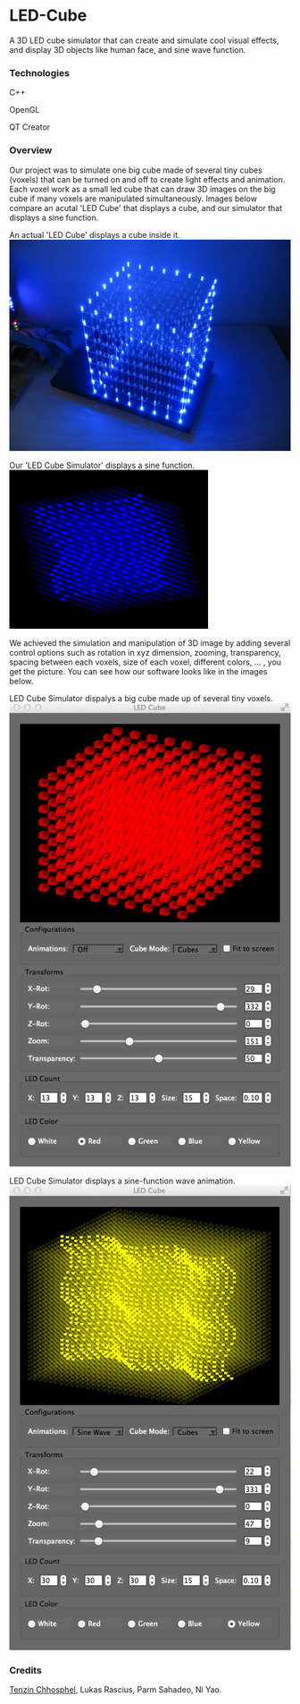 # LED-Cube
A 3D LED cube simulator that can create and simulate cool visual effects, and display 3D objects like human face, and sine wave function.

### Technologies
  C++
  
  OpenGL
  
  QT Creator

### Overview
Our project was to simulate one big cube made of several tiny cubes (voxels) that can be turned on and off to create light effects and animation. Each voxel work as a small led cube that can draw 3D images on the big cube if many voxels are manipulated simultaneously. Images below compare an acutal 'LED Cube' that displays a cube, and our simulator that displays a sine function.

An actual 'LED Cube' displays a cube inside it.
![LED Cube](images/cube.png)

Our 'LED Cube Simulator' displays a sine function.
![Sine Wave LED Cube](images/sine_cube.png)

We achieved the simulation and manipulation of 3D image by adding several control options such as rotation in xyz dimension, zooming, transparency, spacing between each voxels, size of each voxel, different colors, ... , you get the picture. You can see how our software looks like in the images below.

LED Cube Simulator dispalys a big cube made up of several tiny voxels.
![Big Cube](images/bigCube.png)

LED Cube Simulator displays a sine-function wave animation.
![Sine Wave Cube](images/sineWave.png)

### Credits
[Tenzin Chhosphel](https://www.linkedin.com/in/tenzin15), Lukas Rascius, Parm Sahadeo, Ni Yao.

